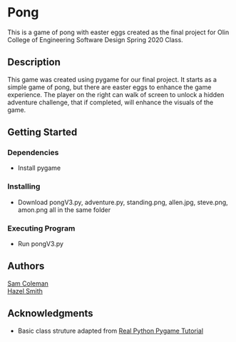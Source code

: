 # Pong
This is a game of pong with easter eggs created as the final project for Olin College of Engineering Software Design Spring 2020 Class.

## Description
This game was created using pygame for our final project. It starts as a simple game of pong, but there are easter eggs to enhance the game experience. The player on the right can walk of screen to unlock a hidden adventure challenge, that if completed, will enhance the visuals of the game. 

## Getting Started

### Dependencies
* Install pygame

### Installing
* Download pongV3.py, adventure.py, standing.png, allen.jpg, steve.png, amon.png all in the same folder

### Executing Program
* Run pongV3.py

## Authors
[Sam Coleman](https://github.com/sam-coleman)    
[Hazel Smith](https://github.com/Winterbl00m)  

## Acknowledgments
* Basic class struture adapted from [Real Python Pygame Tutorial](https://realpython.com/pygame-a-primer/)
